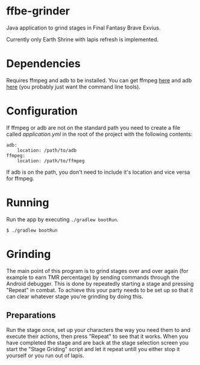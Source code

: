 # ffbe-grinder
Java application to grind stages in Final Fantasy Brave Exvius.

Currently only Earth Shrine with lapis refresh is implemented.

# Dependencies
Requires ffmpeg and adb to be installed. You can get ffmpeg
[here](https://ffmpeg.org/download.html) and adb
[here](https://developer.android.com/studio/index.html#downloads)
(you probably just want the command line tools).

# Configuration
If ffmpeg or adb are not on the standard path you need to create
a file called *application.yml* in the root of the project with
the following contents:

```
adb:
    location: /path/to/adb
ffmpeg:
    location: /path/to/ffmpeg
```

If adb is on the path, you don't need to include it's location and vice versa for ffmpeg.

# Running
Run the app by executing `./gradlew bootRun`.

```$ ./gradlew bootRun```

# Grinding
The main point of this program is to grind stages over and over again
(for example to earn TMR percentage) by sending commands through the Android debugger.
This is done by repeatedly starting a stage and pressing "Repeat" in combat. To achieve this
your party needs to be set up so that it can clear whatever stage you're grinding by doing this.

## Preparations
Run the stage once, set up your characters the way you need them to and execute their actions, then press
"Repeat" to see that it works. When you have completed the stage and are back at the stage selection
screen you start the "Stage Griding" script and let it repeat untill you either stop it yourself
or you run out of lapis.

